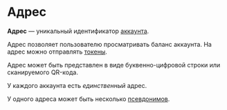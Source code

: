 # Адрес

**Адрес** — уникальный идентификатор [аккаунта](/ru/blockchain/account.md).

Адрес позволяет пользователю просматривать баланс аккаунта. На адрес можно отправлять [токены](/ru/blockchain/token.md).

Адрес может быть представлен в виде буквенно-цифровой строки или сканируемого QR-кода.

У каждого аккаунта есть _единственный_ адрес.

У одного адреса может быть несколько [псевдонимов](/ru/blockchain/account/alias.md).
